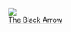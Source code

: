 ![](/books/adv_history/Robert%20Louis%20Stevenson/The%20Black%20Arrow.jpg)  
[The Black Arrow](/books/adv_history/Robert%20Louis%20Stevenson/The%20Black%20Arrow)
